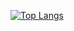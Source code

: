 [![Top Langs](https://github-readme-stats.vercel.app/api/top-langs/?username=MugiD&layout=compact&theme=gotham)](https://github.com/anuraghazra/github-readme-stats)



